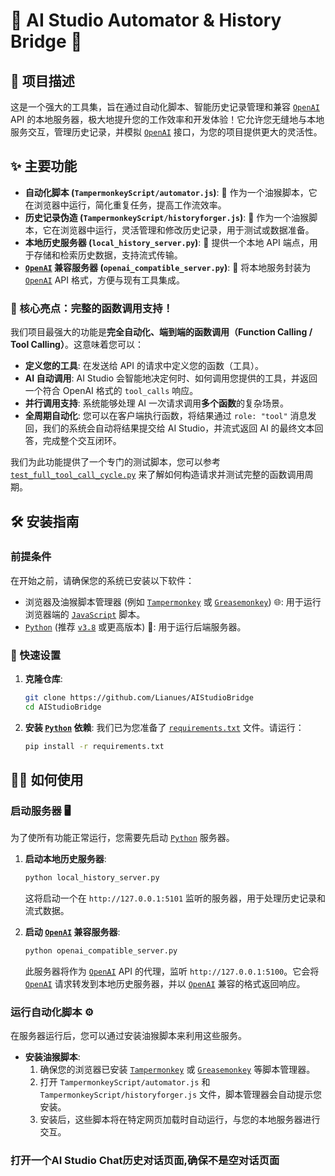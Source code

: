 # 🚀 AI Studio Automator & History Bridge 🌉

## 🌟 项目描述
这是一个强大的工具集，旨在通过自动化脚本、智能历史记录管理和兼容 [`OpenAI`](OpenAI) API 的本地服务器，极大地提升您的工作效率和开发体验！它允许您无缝地与本地服务交互，管理历史记录，并模拟 [`OpenAI`](OpenAI) 接口，为您的项目提供更大的灵活性。

## ✨ 主要功能
- **自动化脚本 (`TampermonkeyScript/automator.js`)**: 🤖 作为一个油猴脚本，它在浏览器中运行，简化重复任务，提高工作流效率。
- **历史记录伪造 (`TampermonkeyScript/historyforger.js`)**: 📜 作为一个油猴脚本，它在浏览器中运行，灵活管理和修改历史记录，用于测试或数据准备。
- **本地历史服务器 (`local_history_server.py`)**: 💾 提供一个本地 API 端点，用于存储和检索历史数据，支持流式传输。
- **[`OpenAI`](OpenAI) 兼容服务器 (`openai_compatible_server.py`)**: 🔌 将本地服务封装为 [`OpenAI`](OpenAI) API 格式，方便与现有工具集成。

### 👑 核心亮点：完整的函数调用支持！
我们项目最强大的功能是**完全自动化、端到端的函数调用（Function Calling / Tool Calling）**。这意味着您可以：
- **定义您的工具**: 在发送给 API 的请求中定义您的函数（工具）。
- **AI 自动调用**: AI Studio 会智能地决定何时、如何调用您提供的工具，并返回一个符合 OpenAI 格式的 `tool_calls` 响应。
- **并行调用支持**: 系统能够处理 AI 一次请求调用**多个函数**的复杂场景。
- **全周期自动化**: 您可以在客户端执行函数，将结果通过 `role: "tool"` 消息发回，我们的系统会自动将结果提交给 AI Studio，并流式返回 AI 的最终文本回答，完成整个交互闭环。

我们为此功能提供了一个专门的测试脚本，您可以参考 [`test_full_tool_call_cycle.py`](test_full_tool_call_cycle.py) 来了解如何构造请求并测试完整的函数调用周期。

## 🛠️ 安装指南

### 前提条件
在开始之前，请确保您的系统已安装以下软件：
- 浏览器及油猴脚本管理器 (例如 [`Tampermonkey`](Tampermonkey) 或 [`Greasemonkey`](Greasemonkey)) 🌐: 用于运行浏览器端的 [`JavaScript`](JavaScript) 脚本。
- [`Python`](Python) (推荐 [`v3.8`](v3.8) 或更高版本) 🐍: 用于运行后端服务器。

### 🚀 快速设置
1. **克隆仓库**:
   ```bash
   git clone https://github.com/Lianues/AIStudioBridge
   cd AIStudioBridge
   ```
2. **安装 [`Python`](Python) 依赖**:
   我们已为您准备了 [`requirements.txt`](requirements.txt) 文件。请运行：
   ```bash
   pip install -r requirements.txt
   ```

## 🏃‍♂️ 如何使用

### 启动服务器 🖥️
为了使所有功能正常运行，您需要先启动 [`Python`](Python) 服务器。

1. **启动本地历史服务器**:
   ```bash
   python local_history_server.py
   ```
   这将启动一个在 `http://127.0.0.1:5101` 监听的服务器，用于处理历史记录和流式数据。

2. **启动 [`OpenAI`](OpenAI) 兼容服务器**:
   ```bash
   python openai_compatible_server.py
   ```
   此服务器将作为 [`OpenAI`](OpenAI) API 的代理，监听 `http://127.0.0.1:5100`。它会将 [`OpenAI`](OpenAI) 请求转发到本地历史服务器，并以 [`OpenAI`](OpenAI) 兼容的格式返回响应。

### 运行自动化脚本 ⚙️
在服务器运行后，您可以通过安装油猴脚本来利用这些服务。

- **安装油猴脚本**:
  1. 确保您的浏览器已安装 [`Tampermonkey`](Tampermonkey) 或 [`Greasemonkey`](Greasemonkey) 等脚本管理器。
  2. 打开 `TampermonkeyScript/automator.js` 和 `TampermonkeyScript/historyforger.js` 文件，脚本管理器会自动提示您安装。
  3. 安装后，这些脚本将在特定网页加载时自动运行，与您的本地服务器进行交互。

### 打开一个AI Studio Chat历史对话页面,确保不是空对话页面
